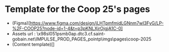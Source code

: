# Template for the Coop 25's pages

- (Figma)[https://www.figma.com/design/jLHTpmfmidLGNnm7wI3FyG/LP-%2F-COOP25?node-id=1-4&t=p3pKNLXjrOjgjA1C-0]
- Assets url : \\x98sl051psmb0ap.dtc3.cf.saint-gobain.net\IMPULSE_PROD_PAGES_pointp\imgs\pages\coop-2025
- (Content template)[]